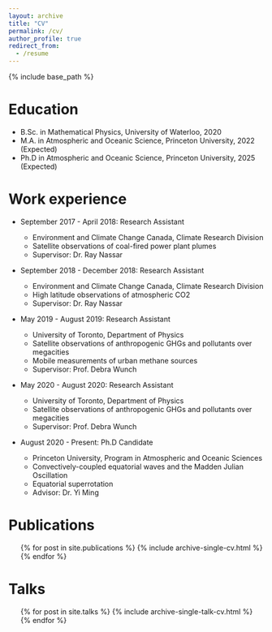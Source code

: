 ```yaml
---
layout: archive
title: "CV"
permalink: /cv/
author_profile: true
redirect_from:
  - /resume
---
```


{% include base_path %}

Education
======

* B.Sc. in Mathematical Physics, University of Waterloo, 2020
* M.A. in Atmospheric and Oceanic Science, Princeton University, 2022 (Expected)
* Ph.D in Atmospheric and Oceanic Science, Princeton University, 2025 (Expected)

Work experience
======

* September 2017 - April 2018: Research Assistant
  * Environment and Climate Change Canada, Climate Research Division
  * Satellite observations of coal-fired power plant plumes
  * Supervisor: Dr. Ray Nassar

* September 2018 - December 2018: Research Assistant
  * Environment and Climate Change Canada, Climate Research Division
  * High latitude observations of atmospheric CO2
  * Supervisor: Dr. Ray Nassar

* May 2019 - August 2019: Research Assistant
  * University of Toronto, Department of Physics
  * Satellite observations of anthropogenic GHGs and pollutants over megacities
  * Mobile measurements of urban methane sources
  * Supervisor: Prof. Debra Wunch

* May 2020 - August 2020: Research Assistant
  * University of Toronto, Department of Physics
  * Satellite observations of anthropogenic GHGs and pollutants over megacities
  * Supervisor: Prof. Debra Wunch

* August 2020 - Present: Ph.D Candidate
  * Princeton University, Program in Atmospheric and Oceanic Sciences
  * Convectively-coupled equatorial waves and the Madden Julian Oscillation
  * Equatorial superrotation
  * Advisor: Dr. Yi Ming

Publications
======
  <ul>{% for post in site.publications %}
    {% include archive-single-cv.html %}
  {% endfor %}</ul>
  
Talks
======
  <ul>{% for post in site.talks %}
    {% include archive-single-talk-cv.html %}
  {% endfor %}</ul>
  

